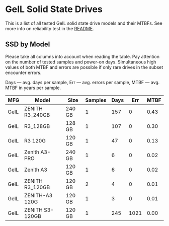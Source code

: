 GeIL Solid State Drives
=======================

This is a list of all tested GeIL solid state drive models and their MTBFs. See
more info on reliability test in the [README](https://github.com/linuxhw/SMART).

SSD by Model
------------

Please take all columns into account when reading the table. Pay attention on the
number of tested samples and power-on days. Simultaneous high values of both MTBF
and errors are possible if only rare drives in the subset encounter errors.

Days   — avg. days per sample,
Err    — avg. errors per sample,
MTBF   — avg. MTBF in years per sample.

| MFG       | Model              | Size   | Samples | Days  | Err   | MTBF   |
|-----------|--------------------|--------|---------|-------|-------|--------|
| GeIL      | ZENITH R3_240GB    | 240 GB | 1       | 157   | 0     | 0.43   |
| GeIL      | R3_128GB           | 128 GB | 1       | 107   | 0     | 0.30   |
| GeIL      | R3 120G            | 120 GB | 1       | 47    | 0     | 0.13   |
| GeIL      | Zenith A3-PRO      | 240 GB | 1       | 6     | 0     | 0.02   |
| GeIL      | Zenith A3          | 120 GB | 1       | 6     | 0     | 0.02   |
| GeIL      | ZENITH R3_120GB    | 120 GB | 2       | 4     | 0     | 0.01   |
| GeIL      | ZENITH-A3 120G     | 120 GB | 1       | 3     | 0     | 0.01   |
| GeIL      | ZENITH S3-120GB    | 120 GB | 1       | 245   | 1021  | 0.00   |
